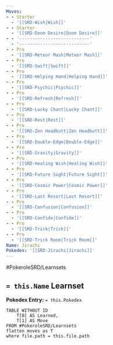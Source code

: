 ```yaml
---
Moves:
- - Starter
  - '[[SRD-Wish|Wish]]'
- - Starter
  - '[[SRD-Doom Desire|Doom Desire]]'
- - '---------------------------'
  - '---------------------------'
- - Pro
  - '[[SRD-Meteor Mash|Meteor Mash]]'
- - Pro
  - '[[SRD-Swift|Swift]]'
- - Pro
  - '[[SRD-Helping Hand|Helping Hand]]'
- - Pro
  - '[[SRD-Psychic|Psychic]]'
- - Pro
  - '[[SRD-Refresh|Refresh]]'
- - Pro
  - '[[SRD-Lucky Chant|Lucky Chant]]'
- - Pro
  - '[[SRD-Rest|Rest]]'
- - Pro
  - '[[SRD-Zen Headbutt|Zen Headbutt]]'
- - Pro
  - '[[SRD-Double-Edge|Double-Edge]]'
- - Pro
  - '[[SRD-Gravity|Gravity]]'
- - Pro
  - '[[SRD-Healing Wish|Healing Wish]]'
- - Pro
  - '[[SRD-Future Sight|Future Sight]]'
- - Pro
  - '[[SRD-Cosmic Power|Cosmic Power]]'
- - Pro
  - '[[SRD-Last Resort|Last Resort]]'
- - Pro
  - '[[SRD-Confusion|Confusion]]'
- - Pro
  - '[[SRD-Confide|Confide]]'
- - Pro
  - '[[SRD-Trick|Trick]]'
- - Pro
  - '[[SRD-Trick Room|Trick Room]]'
Name: Jirachi
Pokedex: '[[SRD-Jirachi|Jirachi]]'
---
```


#PokeroleSRD/Learnsets

## `= this.Name` Learnset

**Pokedex Entry:** `= this.Pokedex`

```dataview
TABLE WITHOUT ID
    T[0] AS Learned,
    T[1] AS Move
FROM #PokeroleSRD/Learnsets
flatten moves as T
where file.path = this.file.path
```
